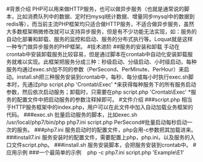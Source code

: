 #背景介绍
PHP可以用来做HTTP服务，也可以做异步服务（也就是通常说的脚本，比如消费队列中的数据、定时扫mysql统计数据、增量同步mysql中的数据到redis等），而当前主流PHP框架均只适合做HTTP服务，不适合做异步服务，虽然大多数框架稍微修改就可以支持异步服务，但是有不少功能无法实现，如：服务的自动化部署和卸载、服务的监控和启动、服务的分布式执行等。Loquat就是这样一种专门做异步服务的PHP框架。
#技术进阶
##服务的安装和卸载
手动在crontab中安装卸载服务比较容易，但是通过脚本在crontab中自动化安装卸载服务就难以实现。此框架把服务分成三种：秒级启动、分级启动、小时级启动，每种服务均通过exec.sh加不同的参数（PerSecond、PerMinute、PerHour）来启动。install.sh把三种服务安装到crontab中，每秒、每分或每小时执行exec.sh脚本时，先通过php script.php 'Crontab\Exec' *来获得每种服务下的所有服务启动参数，然后依次启动服务；卸载时，只需要在php script.php 'Crontab\Exec' *服务的配置文件中把启动服务的参数注释掉即可。
#文件介绍
###script.php 
相当于HTTP服务框架中的index.php，用户可以在此文件中加入自动加载业务框架的代码。
###exec.sh
批量启动服务的脚本，比如exec.sh /usr/local/php7/bin/php php7.ini script.php PerSecond#批量启动每秒启动一次的服务。
###php7.ini
服务启动时的配置文件，php会用-c参数把其加载进来。
###install7.ini
服务安装时的配置文件，需要配置上php，php.ini，以及服务的入口文件script.php。
###install.sh
服务安装脚本，会把服务安装到crontab中。
#应用示例
###一个最简单的示例
    php -c php7.ini script.php 'Example\E1'
